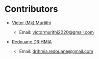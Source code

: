 # Contributors

- <a href="https://www.linkedin.com/in/victor-muriithi-95a134269/" target="_blank">Victor (Mk) Muriithi</a>
  - Email: [victormurithi2020@gmail.com](mailto:victormurithi2020@gmail.com)

- <a href="https://www.linkedin.com/in/rdrihmia/" target="_blank">Redouane DRIHMIA</a>
  - Email: [drihmia.redouane@gmail.com](mailto:drihmia.redouane@gmail.com)


